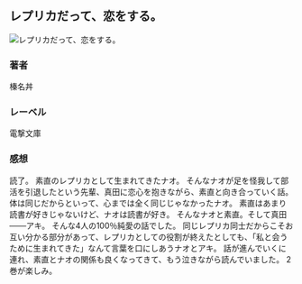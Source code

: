 ## レプリカだって、恋をする。
![レプリカだって、恋をする。](https://cdn.discordapp.com/attachments/1211570779934695494/1217825481408385064/1oOXojqI-xmriBl7s1ibMuZ4osQjHoTgHaKvG6vtgmO0GdSDZTcQf_9W8AeWwo_8.png?ex=66056f5c&is=65f2fa5c&hm=155d3ff6c5a71e9a4e84ba134a2f16a6da452cbfe751cdbebcc3c60ffd5936aa&)
### 著者
榛名丼
### レーベル
電撃文庫
### 感想
読了。
素直のレプリカとして生まれてきたナオ。
そんなナオが足を怪我して部活を引退したという先輩、真田に恋心を抱きながら、素直と向き合っていく話。
体は同じだからといって、心までは全く同じじゃなかったナオ。
素直はあまり読書が好きじゃないけど、ナオは読書が好き。
そんなナオと素直。そして真田───アキ。
そんな4人の100％純愛の話でした。
同じレプリカ同士だからこそお互い分かる部分があって、レプリカとしての役割が終えたとしても、「私と会うために生まれてきた」なんて言葉を口にしあうナオとアキ。
話が進んでいくに連れ、素直とナオの関係も良くなってきて、もう泣きながら読んでいました。
2巻が楽しみ。